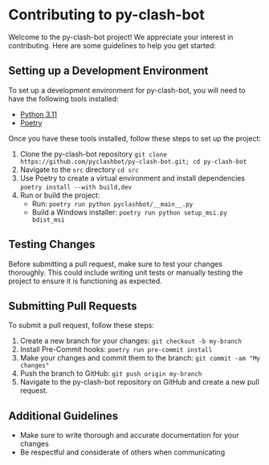 # Contributing to py-clash-bot

Welcome to the py-clash-bot project! We appreciate your interest in contributing. Here are some guidelines to help you get started:

## Setting up a Development Environment

To set up a development environment for py-clash-bot, you will need to have the following tools installed:

- [Python 3.11](https://www.python.org/)
- [Poetry](https://python-poetry.org/)

Once you have these tools installed, follow these steps to set up the project:

1. Clone the py-clash-bot repository
   `git clone https://github.com/pyclashbot/py-clash-bot.git; cd py-clash-bot`
2. Navigate to the `src` directory
   `cd src`
3. Use Poetry to create a virtual environment and install dependencies
   `poetry install --with build,dev`
4. Run or build the project:
   - Run: `poetry run python pyclashbot/__main__.py`
   - Build a Windows installer: `poetry run python setup_msi.py bdist_msi`

## Testing Changes

Before submitting a pull request, make sure to test your changes thoroughly. This could include writing unit tests or manually testing the project to ensure it is functioning as expected.

## Submitting Pull Requests

To submit a pull request, follow these steps:

1. Create a new branch for your changes: `git checkout -b my-branch`
2. Install Pre-Commit hooks: `poetry run pre-commit install`
3. Make your changes and commit them to the branch: `git commit -am "My changes"`
4. Push the branch to GitHub: `git push origin my-branch`
5. Navigate to the py-clash-bot repository on GitHub and create a new pull request.

## Additional Guidelines

- Make sure to write thorough and accurate documentation for your changes
- Be respectful and considerate of others when communicating

